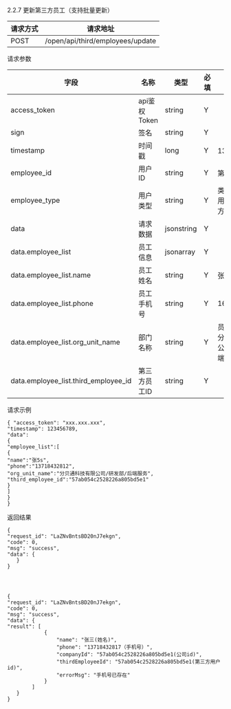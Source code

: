 2.2.7 更新第三方员工（支持批量更新）

请求方式|请求地址
----|---
POST|/open/api/third/employees/update


请求参数

 字段 | 名称 | 类型 | 必填 | 描述 |
 --- | --- | --- | --- | --- |
access_token|api鉴权Token|string|Y|
sign|签名|string|Y||
timestamp|时间戳 |long|Y|13位时间戳
employee\_id| 用户ID|string|Y|第三方用户id
employee\_type| 用户类型|string|Y|类型，0为分贝用户，1为第三方用户
 data| 请求数据 | jsonstring | Y | |
 data.employee\_list | 员工信息 | jsonarray | Y ||
 data.employee\_list.name | 员工姓名 | string | Y |张三|
 data.employee\_list.phone | 员工手机号 | string | Y |16090190901|
 data.employee\_list.org\_unit\_name | 部门名称| string | Y |员工部门名称，分贝通科技有限公司/研发部/后端服务
 data.employee\_list.third\_employee\_id | 第三方员工ID | string | Y ||

请求示例

```
{ "access_token": "xxx.xxx.xxx",
"timestamp": 123456789,
"data":
{
"employee_list":[
{
"name":"张5s",
"phone":"13718432812",
"org_unit_name":"分贝通科技有限公司/研发部/后端服务",
"third_employee_id":"57ab054c2528226a805bd5e1"
}
]
}
}
```

返回结果


```
{
"request_id": "LaZNvBntsBD20nJ7ekgn",
"code": 0,
"msg": "success",
"data": {
   }
}




{
"request_id": "LaZNvBntsBD20nJ7ekgn",
"code": 0,
"msg": "success",
"data": {
"result": [
            {
                "name": "张三(姓名)",
                "phone": "13718432817（手机号）",
                "companyId": "57ab054c2528226a805bd5e1(公司id)",
                "thirdEmployeeId": "57ab054c2528226a805bd5e1(第三方用户id)",
                "errorMsg": "手机号已存在"
            }
        ]
   }
}


```